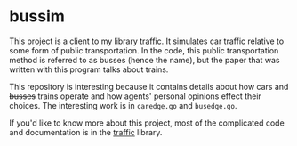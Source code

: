 # bussim

This project is a client to my library
[traffic](https://github.com/spencer-p/traffic). It simulates car traffic
relative to some form of public transportation. In the code, this public
transportation method is referred to as busses (hence the name), but the paper
that was written with this program talks about trains.

This repository is interesting because it contains details about how cars and
~~busses~~ trains operate and how agents' personal opinions effect their
choices. The interesting work is in `caredge.go` and `busedge.go`.

If you'd like to know more about this project, most of the complicated code  and
documentation is in the [traffic](https://github.com/spencer-p/traffic) library.
